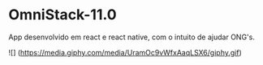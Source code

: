 # OmniStack-11.0
App desenvolvido em react e react native, com o intuito de ajudar ONG's.

![] (https://media.giphy.com/media/UramOc9vWfxAaqLSX6/giphy.gif)
